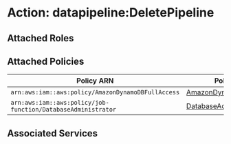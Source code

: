 # Action: datapipeline:DeletePipeline

## Attached Roles

## Attached Policies

| Policy ARN | Policy Name |
|------------|-------------|
| `arn:aws:iam::aws:policy/AmazonDynamoDBFullAccess` | [AmazonDynamoDBFullAccess](../policies.md#amazondynamodbfullaccess) |
| `arn:aws:iam::aws:policy/job-function/DatabaseAdministrator` | [DatabaseAdministrator](../policies.md#databaseadministrator) |

## Associated Services


